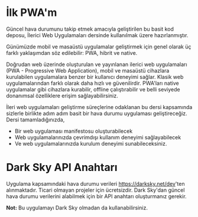# İlk PWA'm

Güncel hava durumunu takip etmek amacıyla geliştirilen bu basit kod deposu, İlerici Web Uygulamaları dersinde kullanılmak üzere hazırlanmıştır.

Günümüzde mobil ve masaüstü uygulamalar geliştirmek için genel olarak üç farklı yaklaşımdan söz edilebilir: PWA, hibrit ve native.

Doğrudan web üzerinde oluşturulan ve yayınlanan ilerici web uygulamaları (PWA - Progressive Web Application), mobil ve masaüstü cihazlara kurulabilen uygulamalara benzer bir kullanıcı deneyimi sağlar. Klasik web uygulamalarından farklı olarak daha hızlı ve güvenilirdir. PWA'ları native uygulamalar gibi cihazlara kurabilir, offline çalıştırabilir ve belli seviyede donanımsal özelliklere erişim sağlayabilirsiniz.

İleri web uygulamaları geliştirme süreçlerine odaklanan bu dersi kapsamında sizlerle birlikte adım adım basit bir hava durumu uygulaması geliştireceğiz. Dersi tamamladığınızda,

- Bir web uygulaması manifestosu oluşturabilecek
- Web uygulamalarınızda çevrimdışı kullanım deneyimi sağlayabilecek
- Ve web uygulamalarınızda kurulum deneyimi sunabileceksiniz.

# Dark Sky API Anahtarı

Uygulama kapsamındaki hava durumu verileri <https://darksky.net/dev>'ten alınmaktadır. Ticari olmayan projeler için ücretsizdir. Dark Sky'dan güncel hava durumu verilerini alabilmek için bir API anahtarı oluşturmanız gerekir.

**Not:** Bu uygulamayı Dark Sky olmadan da kullanabilirsiniz.
